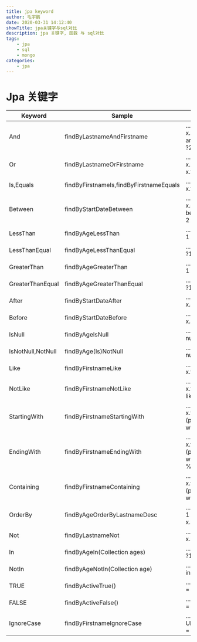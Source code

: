 ```yaml
---
title: jpa keyword
author: 毛宇鹏
date: 2020-03-31 14:12:40
showTitle: jpa关键字与sql对比
description: jpa 关键字, 函数 与 sql对比
tags:
    - jpa
    - sql
    - mongo
categories:
    - jpa
---
```


# Jpa 关键字


| Keyword	| Sample	|JPQL snippet |
|-------|--------|-------|
| And	| findByLastnameAndFirstname	|… where x.lastname = ?1 and x.firstname = ?2 |
| Or	| findByLastnameOrFirstname	|… where x.lastname = ?1 or x.firstname = ?2 |
| Is,Equals	| findByFirstnameIs,findByFirstnameEquals	|… where x.firstname = ?1 |
| Between	| findByStartDateBetween	|… where x.startDate between ?1 and ?2 |
| LessThan	| findByAgeLessThan	|… where x.age < ?1 |
| LessThanEqual	| findByAgeLessThanEqual	|… where x.age ⇐ ?1 |
| GreaterThan	| findByAgeGreaterThan	|… where x.age > ?1 |
| GreaterThanEqual	| findByAgeGreaterThanEqual	|… where x.age >= ?1 |
| After	| findByStartDateAfter	|… where x.startDate > ?1 |
| Before	| findByStartDateBefore	|… where x.startDate < ?1 |
| IsNull	| findByAgeIsNull	|… where x.age is null |
| IsNotNull,NotNull	| findByAge(Is)NotNull	|… where x.age not null |
| Like	| findByFirstnameLike	|… where x.firstname like ?1 |
|NotLike	|findByFirstnameNotLike	|… where x.firstname not like ?1
| StartingWith	| findByFirstnameStartingWith	|… where x.firstname like ?1 (parameter bound with appended %) |
| EndingWith	| findByFirstnameEndingWith	|… where x.firstname like ?1 (parameter bound with prepended %) |
| Containing	| findByFirstnameContaining	|… where x.firstname like ?1 (parameter bound wrapped in %) |
| OrderBy	| findByAgeOrderByLastnameDesc	|… where x.age = ?1 order by x.lastname desc |
| Not	| findByLastnameNot	|… where x.lastname <> ?1 |
| In	| findByAgeIn(Collection<age> ages)</age>	|… where x.age in ?1 |
| NotIn	| findByAgeNotIn(Collection<age> age)</age>	|… where x.age not in ?1 |
| TRUE	| findByActiveTrue()	|… where x.active = true |
| FALSE	| findByActiveFalse()	|… where x.active = false |
| IgnoreCase	| findByFirstnameIgnoreCase	|… where UPPER(x.firstame) = UPPER(?1) |
